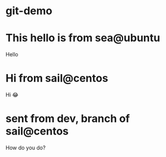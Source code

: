 # git-demo

# This hello is from sea@ubuntu
Hello

# Hi from sail@centos
Hi :joy:

# sent from dev, branch of sail@centos
How do you do?